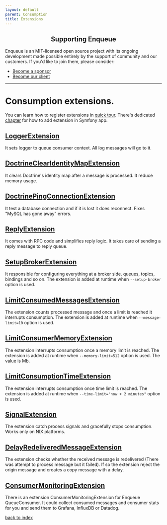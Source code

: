 ```yaml
---
layout: default
parent: Consumption
title: Extensions
---
```

<h2 align="center">Supporting Enqueue</h2>

Enqueue is an MIT-licensed open source project with its ongoing development made possible entirely by the support of community and our customers. If you'd like to join them, please consider:

- [Become a sponsor](https://www.patreon.com/makasim)
- [Become our client](http://forma-pro.com/)

---

# Consumption extensions.

You can learn how to register extensions in [quick tour](../quick_tour.md#consumption).
There's dedicated [chapter](../symfony/consumption_extension.md) for how to add extension in Symfony app.

## [LoggerExtension](https://github.com/php-enqueue/enqueue-dev/blob/master/pkg/enqueue/Consumption/Extension/LoggerExtension.php)

It sets logger to queue consumer context. All log messages will go to it.

## [DoctrineClearIdentityMapExtension](https://github.com/php-enqueue/enqueue-dev/blob/master/pkg/enqueue-bundle/Consumption/Extension/DoctrineClearIdentityMapExtension.php)

It clears Doctrine's identity map after a message is processed. It reduce memory usage.

## [DoctrinePingConnectionExtension](https://github.com/php-enqueue/enqueue-dev/blob/master/pkg/enqueue-bundle/Consumption/Extension/DoctrinePingConnectionExtension.php)

It test a database connection and if it is lost it does reconnect. Fixes "MySQL has gone away" errors.

## [ReplyExtension](https://github.com/php-enqueue/enqueue-dev/blob/master/pkg/enqueue/Consumption/Extension/ReplyExtension.php)

It comes with RPC code and simplifies reply logic.
It takes care of sending a reply message to reply queue.

## [SetupBrokerExtension](https://github.com/php-enqueue/enqueue-dev/blob/master/pkg/enqueue/Client/ConsumptionExtension/SetupBrokerExtension.php)

It responsible for configuring everything at a broker side. queues, topics, bindings and so on.
The extension is added at runtime when `--setup-broker` option is used.

## [LimitConsumedMessagesExtension](https://github.com/php-enqueue/enqueue-dev/blob/master/pkg/enqueue/Consumption/Extension/LimitConsumedMessagesExtension.php)

The extension counts processed message and once a limit is reached it interrupts consumption.
The extension is added at runtime when `--message-limit=10` option is used.

## [LimitConsumerMemoryExtension](https://github.com/php-enqueue/enqueue-dev/blob/master/pkg/enqueue/Consumption/Extension/LimitConsumerMemoryExtension.php)

The extension interrupts consumption once a memory limit is reached.
The extension is added at runtime when `--memory-limit=512` option is used.
The value is Mb.

## [LimitConsumptionTimeExtension](https://github.com/php-enqueue/enqueue-dev/blob/master/pkg/enqueue/Consumption/Extension/LimitConsumptionTimeExtension.php)

The extension interrupts consumption once time limit is reached.
The extension is added at runtime when `--time-limit="now + 2 minutes"` option is used.

## [SignalExtension](https://github.com/php-enqueue/enqueue-dev/blob/master/pkg/enqueue/Consumption/Extension/SignalExtension.php)

The extension catch process signals and gracefully stops consumption. Works only on NIX platforms.

## [DelayRedeliveredMessageExtension](https://github.com/php-enqueue/enqueue-dev/blob/master/pkg/enqueue/Client/ConsumptionExtension/DelayRedeliveredMessageExtension.php)

The extension checks whether the received message is redelivered (There was attempt to process message but it failed).
If so the extension reject the origin message and creates a copy message with a delay.

## [ConsumerMonitoringExtension](https://github.com/php-enqueue/enqueue-dev/blob/master/docs/monitoring.md#consumption-extension)

There is an extension ConsumerMonitoringExtension for Enqueue QueueConsumer. It could collect consumed messages and consumer stats for you and send them to Grafana, InfluxDB or Datadog.

[back to index](../index.md)
